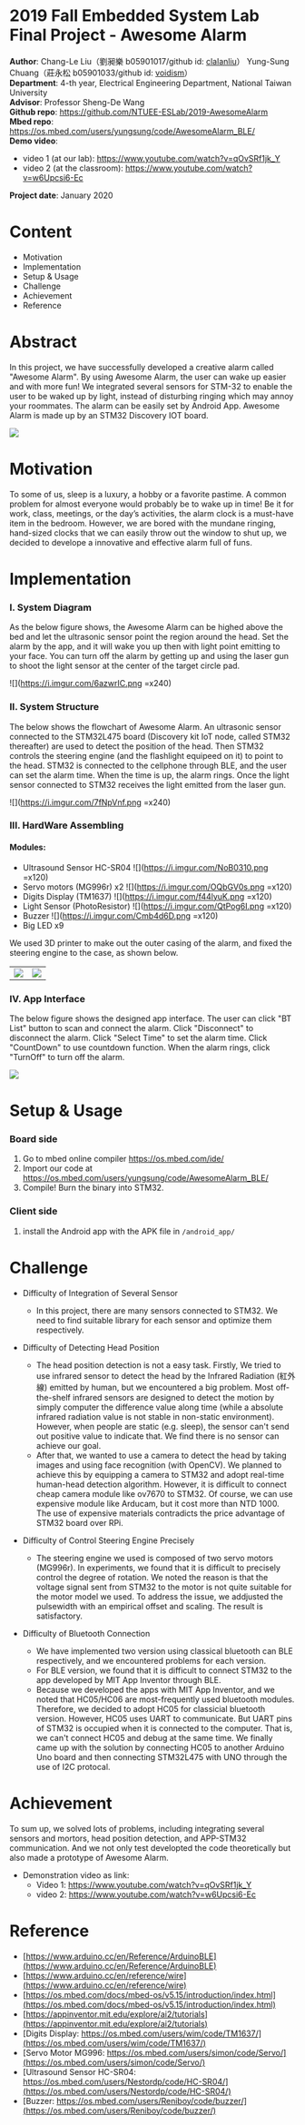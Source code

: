 **2019 Fall Embedded System Lab Final Project - Awesome Alarm**
===

**Author**: Chang-Le Liu（劉昶樂 b05901017/github id: [clalanliu](https://github.com/clalanliu)） Yung-Sung Chuang（莊永松 b05901033/github id: [voidism](https://github.com/voidism)）   
**Department**: 4-th year, Electrical Engineering Department, National Taiwan University  
**Advisor**: Professor Sheng-De Wang  
**Github repo**: https://github.com/NTUEE-ESLab/2019-AwesomeAlarm  
**Mbed repo**: https://os.mbed.com/users/yungsung/code/AwesomeAlarm_BLE/  
**Demo video**:
- video 1 (at our lab): https://www.youtube.com/watch?v=qOvSRf1jk_Y
- video 2 (at the classroom): https://www.youtube.com/watch?v=w6Upcsi6-Ec  

**Project date**: January 2020

Content
===
- Motivation
- Implementation
- Setup & Usage
- Challenge
- Achievement
- Reference

Abstract
===
In this project, we have successfully developed a creative alarm called "Awesome Alarm". By using Awesome Alarm, the user can wake up easier and with more fun! We integrated several sensors for STM-32 to enable the user to be waked up by light, instead of disturbing ringing which may annoy your roommates. The alarm can be easily set by Android App. Awesome Alarm is made up by an STM32 Discovery IOT board. 

![](https://i.imgur.com/4vIxiOm.png)


Motivation
===
To some of us, sleep is a luxury, a hobby or a favorite pastime. A common problem for almost everyone would probably be to wake up in time! Be it for work, class, meetings, or the day’s activities, the alarm clock is a must-have item in the bedroom. However, we are bored with the mundane ringing, hand-sized clocks that we can easily throw out the window to shut up, we decided to develope a innovative and effective alarm full of funs.

Implementation
===
### I. System Diagram
As the below figure shows, the Awesome Alarm can be highed above the bed and let the ultrasonic sensor point the region around the head. Set the alarm by the app, and it will wake you up then with light point emitting to your face. You can turn off the alarm by getting up and using the laser gun to shoot the light sensor at the center of the target circle pad.  

![](https://i.imgur.com/6azwrIC.png =x240)


### II. System Structure 
The below shows the flowchart of Awesome Alarm. An ultrasonic sensor connected to the STM32L475 board (Discovery kit IoT node, called STM32 thereafter) are used to detect the position of the head. Then STM32 controls the steering engine (and the flashlight equipeed on it) to point to the head. STM32 is connected to the cellphone through BLE, and the user can set the alarm time. When the time is up, the alarm rings. Once the light sensor connected to STM32 receives the light emitted from the laser gun.   

![](https://i.imgur.com/7fNpVnf.png =x240)

### III. HardWare Assembling

#### Modules:

- Ultrasound Sensor HC-SR04
![](https://i.imgur.com/NoB0310.png =x120)
- Servo motors (MG996r) x2
![](https://i.imgur.com/OQbGV0s.png =x120)
- Digits Display (TM1637)
![](https://i.imgur.com/f44lyuK.png =x120)
- Light Sensor (PhotoResistor)
![](https://i.imgur.com/QtPog6I.png =x120)
- Buzzer
![](https://i.imgur.com/Cmb4d6D.png =x120)
- Big LED x9

We used 3D printer to make out the outer casing of the alarm, and fixed the steering engine to the case, as shown below.

|      |                                      |
| ---- | ------------------------------------ |
|  ![](https://i.imgur.com/juq0nAY.jpg)    | ![](https://i.imgur.com/n8n5bmn.jpg) |





### IV. App Interface
The below figure shows the designed app interface. The user can click "BT List" button to scan and connect the alarm. Click "Disconnect" to disconnect the alarm. Click "Select Time" to set the alarm time. Click "CountDown" to use countdown function. When the alarm rings, click "TurnOff" to turn off the alarm.   

![](https://raw.githubusercontent.com/NTUEE-ESLab/2019-AwesomeAlarm/master/images/phone.jpg)

Setup & Usage
===

### Board side
1. Go to mbed online compiler https://os.mbed.com/ide/ 
2. Import our code at https://os.mbed.com/users/yungsung/code/AwesomeAlarm_BLE/
3. Compile! Burn the binary into STM32.

### Client side
1. install the Android app with the APK file in `/android_app/`



Challenge
===

- Difficulty of Integration of Several Sensor
    - In this project, there are many sensors connected to STM32. We need to find suitable library for each sensor and optimize them respectively.
  
- Difficulty of Detecting Head Position
  
  - The head position detection is not a easy task. Firstly, We tried to use infrared sensor to detect the head by the Infrared Radiation (紅外線) emitted by human, but we encountered a big problem. Most off-the-shelf infrared sensors are designed to detect the motion by simply computer the difference value along time (while a absolute infrared radiation value is not stable in non-static environment). However, when people are static (e.g. sleep), the sensor can't send out positive value to indicate that. We find there is no sensor can achieve our goal. 
  - After that, we wanted to use a camera to detect the head by taking images and using face recognition (with OpenCV). We planned to achieve this by equipping a camera to STM32 and adopt real-time human-head detection algorithm. However, it is difficult to connect cheap camera module like ov7670 to STM32. Of course, we can use expensive module like Arducam, but it cost more than NTD 1000. The use of expensive materials contradicts the price advantage of STM32 board over RPi. 
  
- Difficulty of Control Steering Engine Precisely
  - The steering engine we used is composed of two servo motors (MG996r). In experiments, we found that it is difficult to precisely control the degree of rotation. We noted the reason is that the voltage signal sent from STM32 to the motor is not quite suitable for the motor model we used. To address the issue, we addjusted the pulsewidth with an empirical offset and scaling. The result is satisfactory.  

- Difficulty of Bluetooth Connection

  - We have implemented two version using classical bluetooth can BLE respectively, and we encountered problems for each version. 
  - For BLE version, we found that it is difficult to connect STM32 to the app developed by MIT App Inventor through BLE. 
  - Because we developed the apps with MIT App Inventor, and we noted that HC05/HC06 are most-frequently used bluetooth modules. Therefore, we decided to adopt HC05 for classicial bluetooth version. However, HC05 uses UART to communicate. But UART pins of STM32 is occupied when it is connected to the computer. That is, we can't connect HC05 and debug at the same time. We finally came up with the solution by connecting HC05 to another Arduino Uno board and then connecting STM32L475 with UNO through the use of I2C protocal.


Achievement 
===
To sum up, we solved lots of problems, including integrating several sensors and mortors, head position detection, and APP-STM32 communication. And we not only test developted the code theoretically but also made a prototype of Awesome Alarm.

- Demonstration video as link:
  - Video 1: https://www.youtube.com/watch?v=qOvSRf1jk_Y
  - video 2: https://www.youtube.com/watch?v=w6Upcsi6-Ec

Reference
===
- [https://www.arduino.cc/en/Reference/ArduinoBLE](https://www.arduino.cc/en/Reference/ArduinoBLE)
- [https://www.arduino.cc/en/reference/wire](https://www.arduino.cc/en/reference/wire)
- [https://os.mbed.com/docs/mbed-os/v5.15/introduction/index.html](https://os.mbed.com/docs/mbed-os/v5.15/introduction/index.html)
- [https://appinventor.mit.edu/explore/ai2/tutorials](https://appinventor.mit.edu/explore/ai2/tutorials)
- [Digits Display: https://os.mbed.com/users/wim/code/TM1637/](https://os.mbed.com/users/wim/code/TM1637/)
- [Servo Motor MG996: https://os.mbed.com/users/simon/code/Servo/](https://os.mbed.com/users/simon/code/Servo/)
- [Ultrasound Sensor HC-SR04: https://os.mbed.com/users/Nestordp/code/HC-SR04/](https://os.mbed.com/users/Nestordp/code/HC-SR04/)
- [Buzzer: https://os.mbed.com/users/Reniboy/code/buzzer/](https://os.mbed.com/users/Reniboy/code/buzzer/)




